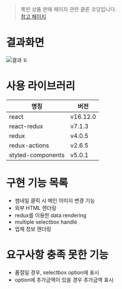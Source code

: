 > 룩핀 상품 판매 페이지 관련 클론 코딩입니다.  
> [참고 페이지](https://www.lookpin.co.kr/products/1986863)

# 결과화면

![결과](/result.png)
ㅌ

# 사용 라이브러리

| 명칭              | 버전     |
| ----------------- | -------- |
| react             | v16.12.0 |
| react-redux       | v7.1.3   |
| redux             | v4.0.5   |
| redux-actions     | v2.6.5   |
| styled-components | v5.0.1   |

# 구현 기능 목록

- 썸네일 클릭 시 메인 이미지 변경 기능
- 외부 HTML 렌더링
- redux를 이용한 data rendering
- multiple selectbox handle
- 업체 정보 렌더링

# 요구사항 충족 못한 기능

- 품절일 경우, selectbox option에 표시
- option에 추가금액이 있을 경우 추가금액 표시
